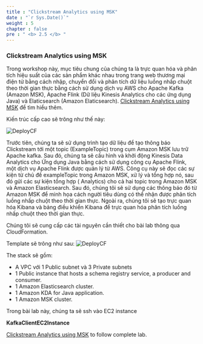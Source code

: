 ```yaml
---
title : "Clickstream Analytics using MSK"
date : "`r Sys.Date()`"
weight : 5
chapter : false
pre : " <b> 2.5 </b> "
---
```


### Clickstream Analytics using MSK

Trong workshop này, mục tiêu chung của chúng ta là trực quan hóa và phân tích hiệu suất của các sản phẩm khác nhau trong trang web thương mại điện tử bằng cách nhập, chuyển đổi và phân tích dữ liệu luồng nhấp chuột theo thời gian thực bằng cách sử dụng dịch vụ AWS cho Apache Kafka (Amazon MSK), Apache Flink (Dữ liệu Kinesis Analytics cho các ứng dụng Java) và Elaticsearch (Amazon Elaticsearch). [Clickstream Analytics using MSK](https://amazonmsk-labs.workshop.aws/en/mskkdaflinklab/overview.html)  để tìm hiểu thêm.

Kiến trúc cấp cao sẽ trông như thế này:

![DeployCF](/images/3.connect/32.png) 

Trước tiên, chúng ta sẽ sử dụng trình tạo dữ liệu để tạo thông báo Clickstream tới một topic (ExampleTopic) trong cụm Amazon MSK lưu trữ Apache kafka. Sau đó, chúng ta sẽ cấu hình và khởi động Kinesis Data Analytics cho Ứng dụng Java bằng cách sử dụng công cụ Apache Flink, một dịch vụ Apache Flink được quản lý từ AWS. Công cụ này sẽ đọc các sự kiện từ chủ đề exampleTopic trong Amazon MSK, xử lý và tổng hợp nó, sau đó gửi các sự kiện tổng hợp ( Analytics) cho cả hai topic trong Amazon MSK và Amazon Elasticsearch. Sau đó, chúng tôi sẽ sử dụng các thông báo đó từ Amazon MSK để minh họa cách người tiêu dùng có thể nhận được phân tích luồng nhấp chuột theo thời gian thực. Ngoài ra, chúng tôi sẽ tạo trực quan hóa Kibana và bảng điều khiển Kibana để trực quan hóa phân tích luồng nhấp chuột theo thời gian thực.

Chúng tôi sẽ cung cấp các tài nguyên cần thiết cho bài lab thông qua CloudFormation. 

Template sẽ trông như sau:
![DeployCF](/images/3.connect/33.png) 

The stack sẽ gồm:
- A VPC với 1 Public subnet và 3 Private subnets
- 1 Public instance that hosts a schema registry service, a producer and consumer.
- 1 Amazon Elasticsearch cluster.
- 1 Amazon KDA for Java application.
- 1 Amazon MSK cluster.

Trong bài lab này, chúng ta sẽ ssh vào EC2 instance 

**KafkaClientEC2Instance**

[Clickstream Analytics using MSK](https://amazonmsk-labs.workshop.aws/en/mskkdaflinklab/overview.html) to follow complete lab.